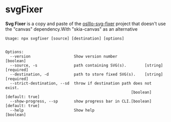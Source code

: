 # svgFixer

**Svg Fixer** is a copy and paste of the [ oslllo-svg-fixer](https://docs.oslllo.com/svg-fixer/master/#/) project that doesn't use the "canvas" dependency.With "skia-canvas" as an alternative

```
Usage: npx svgfixer [source] [destination] [options]


Options:
  --version                   Show version number                      [boolean]
  --source, -s                path containing SVG(s).        [string] [required]
  --destination, -d           path to store fixed SVG(s).    [string] [required]
  --strict-destination, --sd  throw if destination path does not exist.
                                                       [boolean] [default: true]
  --show-progress, --sp       show progress bar in CLI.[boolean] [default: true]
  --help                      Show help                                [boolean]
```
